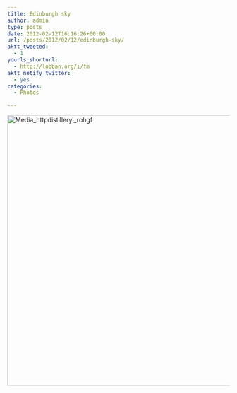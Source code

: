 ```yaml
---
title: Edinburgh sky
author: admin
type: posts
date: 2012-02-12T16:16:26+00:00
url: /posts/2012/02/12/edinburgh-sky/
aktt_tweeted:
  - 1
yourls_shorturl:
  - http://lobban.org/i/fm
aktt_notify_twitter:
  - yes
categories:
  - Photos

---
```

<div class='posterous_autopost'>
  <a href="http://instagr.am/p/G6XYSbKlkA/"></p> 
  
  <div class='p_embed p_image_embed'>
    <a href="http://getfile7.posterous.com/getfile/files.posterous.com/nonimage/vABpABhsIjiiJtrfrbudybifptDcxInbHvhhEddDgjpvcBewcIAqGuecmBck/media_httpdistilleryi_roHGF.jpg.scaled1000.jpg"><img alt="Media_httpdistilleryi_rohgf" height="612" src="http://getfile7.posterous.com/getfile/files.posterous.com/nonimage/vABpABhsIjiiJtrfrbudybifptDcxInbHvhhEddDgjpvcBewcIAqGuecmBck/media_httpdistilleryi_roHGF.jpg.scaled1000.jpg" width="612" /></a>
  </div>
  
  <p>
    </a></div>